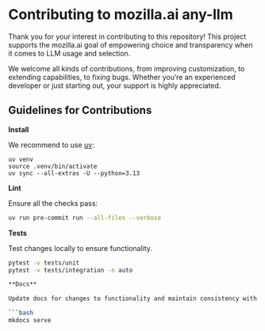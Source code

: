 # Contributing to mozilla.ai any-llm

Thank you for your interest in contributing to this repository! This project supports the mozilla.ai goal of empowering choice and transparency when it comes to LLM usage and selection.

We welcome all kinds of contributions, from improving customization, to extending capabilities, to fixing bugs. Whether you’re an experienced developer or just starting out, your support is highly appreciated.

## **Guidelines for Contributions**

**Install**

We recommend to use [uv](https://docs.astral.sh/uv/getting-started/installation/):

```
uv venv
source .venv/bin/activate
uv sync --all-extras -U --python=3.13
```

**Lint**

Ensure all the checks pass:

```bash
uv run pre-commit run --all-files --verbose
```

**Tests**

Test changes locally to ensure functionality.

```bash
pytest -v tests/unit
pytest -v tests/integration -n auto

**Docs**

Update docs for changes to functionality and maintain consistency with existing docs.

```bash
mkdocs serve
```
